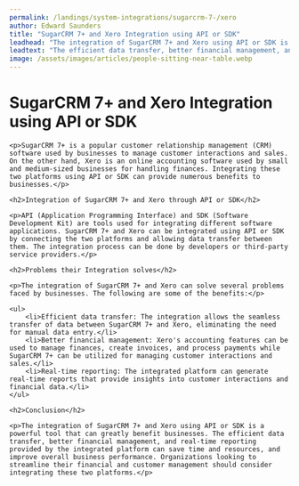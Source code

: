 ```yaml
---
permalink: /landings/system-integrations/sugarcrm-7-/xero
author: Edward Saunders
title: "SugarCRM 7+ and Xero Integration using API or SDK"
leadhead: "The integration of SugarCRM 7+ and Xero using API or SDK is a powerful tool that can greatly benefit businesses"
leadtext: "The efficient data transfer, better financial management, and real-time reporting provided by the integrated platform can save time and resources, and improve overall business performance. Organizations looking to streamline their financial and customer management should consider integrating these two platforms."
image: /assets/images/articles/people-sitting-near-table.webp
---
```

<div class="arttext">
	<h1>SugarCRM 7+ and Xero Integration using API or SDK</h1>

	<p>SugarCRM 7+ is a popular customer relationship management (CRM) software used by businesses to manage customer interactions and sales. On the other hand, Xero is an online accounting software used by small and medium-sized businesses for handling finances. Integrating these two platforms using API or SDK can provide numerous benefits to businesses.</p>

	<h2>Integration of SugarCRM 7+ and Xero through API or SDK</h2>

	<p>API (Application Programming Interface) and SDK (Software Development Kit) are tools used for integrating different software applications. SugarCRM 7+ and Xero can be integrated using API or SDK by connecting the two platforms and allowing data transfer between them. The integration process can be done by developers or third-party service providers.</p>

	<h2>Problems their Integration solves</h2>

	<p>The integration of SugarCRM 7+ and Xero can solve several problems faced by businesses. The following are some of the benefits:</p>

	<ul>
		<li>Efficient data transfer: The integration allows the seamless transfer of data between SugarCRM 7+ and Xero, eliminating the need for manual data entry.</li>
		<li>Better financial management: Xero's accounting features can be used to manage finances, create invoices, and process payments while SugarCRM 7+ can be utilized for managing customer interactions and sales.</li>
		<li>Real-time reporting: The integrated platform can generate real-time reports that provide insights into customer interactions and financial data.</li>
	</ul>

	<h2>Conclusion</h2>

	<p>The integration of SugarCRM 7+ and Xero using API or SDK is a powerful tool that can greatly benefit businesses. The efficient data transfer, better financial management, and real-time reporting provided by the integrated platform can save time and resources, and improve overall business performance. Organizations looking to streamline their financial and customer management should consider integrating these two platforms.</p>

</div>
